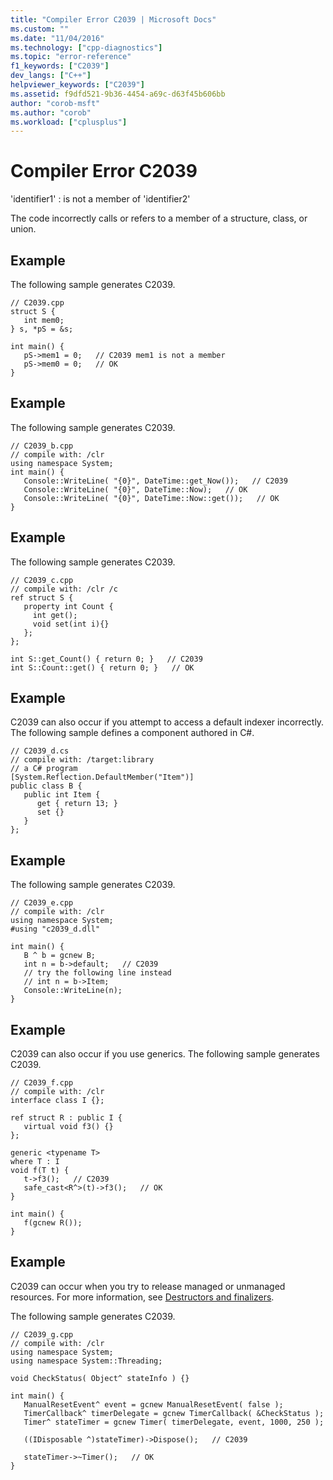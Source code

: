 ```yaml
---
title: "Compiler Error C2039 | Microsoft Docs"
ms.custom: ""
ms.date: "11/04/2016"
ms.technology: ["cpp-diagnostics"]
ms.topic: "error-reference"
f1_keywords: ["C2039"]
dev_langs: ["C++"]
helpviewer_keywords: ["C2039"]
ms.assetid: f9dfd521-9b36-4454-a69c-d63f45b606bb
author: "corob-msft"
ms.author: "corob"
ms.workload: ["cplusplus"]
---
```

# Compiler Error C2039
'identifier1' : is not a member of 'identifier2'  
  
 The code incorrectly calls or refers to a member of a structure, class, or union.  
  
## Example  
 The following sample generates C2039.  
  
```  
// C2039.cpp  
struct S {  
   int mem0;  
} s, *pS = &s;  
  
int main() {  
   pS->mem1 = 0;   // C2039 mem1 is not a member  
   pS->mem0 = 0;   // OK  
}  
```  
  
## Example  
 The following sample generates C2039.  
  
```  
// C2039_b.cpp  
// compile with: /clr  
using namespace System;  
int main() {  
   Console::WriteLine( "{0}", DateTime::get_Now());   // C2039  
   Console::WriteLine( "{0}", DateTime::Now);   // OK  
   Console::WriteLine( "{0}", DateTime::Now::get());   // OK  
}  
```  
  
## Example  
 The following sample generates C2039.  
  
```  
// C2039_c.cpp  
// compile with: /clr /c  
ref struct S {  
   property int Count {  
     int get();  
     void set(int i){}  
   };  
};  
  
int S::get_Count() { return 0; }   // C2039  
int S::Count::get() { return 0; }   // OK  
```  
  
## Example  
 C2039 can also occur if you attempt to access a default indexer incorrectly. The following sample defines a component authored in C#.  
  
```  
// C2039_d.cs  
// compile with: /target:library  
// a C# program  
[System.Reflection.DefaultMember("Item")]  
public class B {  
   public int Item {  
      get { return 13; }  
      set {}  
   }  
};  
```  
  
## Example  
 The following sample generates C2039.  
  
```  
// C2039_e.cpp  
// compile with: /clr  
using namespace System;  
#using "c2039_d.dll"  
  
int main() {  
   B ^ b = gcnew B;  
   int n = b->default;   // C2039  
   // try the following line instead  
   // int n = b->Item;  
   Console::WriteLine(n);  
}  
```  
  
## Example  
 C2039 can also occur if you use generics. The following sample generates C2039.  
  
```  
// C2039_f.cpp  
// compile with: /clr  
interface class I {};  
  
ref struct R : public I {  
   virtual void f3() {}  
};  
  
generic <typename T>  
where T : I  
void f(T t) {  
   t->f3();   // C2039  
   safe_cast<R^>(t)->f3();   // OK  
}  
  
int main() {  
   f(gcnew R());  
}  
```  
  
## Example  
 C2039 can occur when you try to release managed or unmanaged resources. For more information, see [Destructors and finalizers](../../dotnet/how-to-define-and-consume-classes-and-structs-cpp-cli.md#BKMK_Destructors_and_finalizers).  
  
 The following sample generates C2039.  
  
```  
// C2039_g.cpp  
// compile with: /clr  
using namespace System;  
using namespace System::Threading;  
  
void CheckStatus( Object^ stateInfo ) {}  
  
int main() {  
   ManualResetEvent^ event = gcnew ManualResetEvent( false );     
   TimerCallback^ timerDelegate = gcnew TimerCallback( &CheckStatus );  
   Timer^ stateTimer = gcnew Timer( timerDelegate, event, 1000, 250 );  
  
   ((IDisposable ^)stateTimer)->Dispose();   // C2039  
  
   stateTimer->~Timer();   // OK  
}  
```